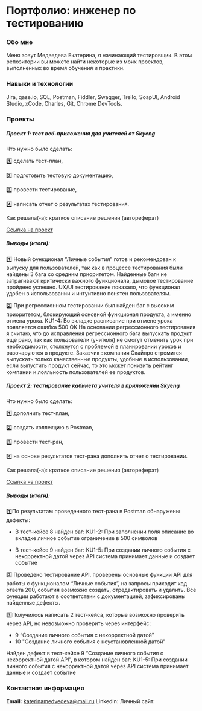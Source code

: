 # Портфолио: инженер по тестированию

### Обо мне
Меня зовут Медведева Екатерина, я начинающий тестировщик.
В этом репозитории вы можете найти некоторые из моих проектов, выполненных во время обучения и практики.

### Навыки и технологии
Jira, qase.io, SQL, Postman, Fiddler, Swagger, Trello,
SoapUI, Android Studio, xCode, Charles, Git, Chrome DevTools.

### Проекты

##### Проект 1: тест веб-приложения для учителей от Skyeng

Что нужно было сделать:

1️⃣ сделать тест-план,

2️⃣ подготовить тестовую документацию,

3️⃣ провести тестирование,

4️⃣ написать отчет о результатах тестирования.

Как решала(-а): краткое описание решения (автореферат)

[Ссылка на проект](https://gus-traveler.atlassian.net/wiki/spaces/OT/pages/1179649/1+2)

##### Выводы (итоги): 
1️⃣ Новый функционал “Личные события” готов и рекомендован к выпуску для пользователей, так как в процессе тестирования были найдены 3 бага со средним приоритетом. Найденные баги не затрагивают критически важного функционала, дымовое тестирование пройдено успешно. UX/UI тестирование показало, что функционал удобен в использовании и интуитивно понятен пользователям.

2️⃣ При регрессионном тестировании был найден баг с высоким приоритетом, блокирующий основной функционал продукта, а именно отмена урока. KU1-4: Во вкладке расписание при отмене урока появляется ошибка 500 ОК
На основании регрессионного тестирования я считаю, что до исправления регрессионного бага выпускать продукт еще рано, так как пользователи (учителя) не смогут отменить урок при необходимости, столкнутся с проблемой в планировании уроков и разочаруются в продукте. Заказчик : компания Скайпро стремится выпускать только качественные продукты, удобные в использовании, если выпустить продукт сейчас, то это может понизить рейтинг компании и лояльность пользователей ее продуктов.

 
##### Проект 2: тестирование кабинета учителя в приложении Skyeng

Что нужно было сделать:

1️⃣ дополнить тест-план,

2️⃣ создать коллекцию в Postman,

3️⃣ провести тест-ран,

4️⃣ на основе результатов тест-рана дополнить отчет о тестировании.

Как решала(-а): краткое описание решения (автореферат)

[Ссылка на проект](https://gus-traveler.atlassian.net/wiki/spaces/OT/pages/1179649/1+2)

##### Выводы (итоги): 
1️⃣По результатам проведенного тест-рана в Postman обнаружены дефекты:  

- В тест-кейсе 8 найден баг: KU1-2: При заполнении поля описание во вкладке личное событие ограничение в 500 символов

- В тест-кейсе 9 найден баг: KU1-5: При создании личного события с некорректной датой через API система принимает данные и создает событие
 
2️⃣ Проведено тестирование API, проверены основные функции API для работы с функционалом “Личные события”,  на запросы приходит код ответа 200, события возможно создать, отредактировать и удалить. Все функции работают в соответствии с документацией, зафиксированы найденные дефекты.

3️⃣Получилось написать 2 тест-кейса, которые возможно проверить через API, но невозможно проверить через интерфейс: 
- 9 “Создание личного события с некорректной датой”
- 10 "Создание личного события с неустановленной датой"

Найден дефект в тест-кейсе  9 “Создание личного события с некорректной датой API”, в котором найден баг: KU1-5: При создании личного события с некорректной датой через API система принимает данные и создает событие
 

### Контактная информация 
**Email:** <katerinamedvedeva@mail.ru>
LinkedIn: 
Личный сайт: 
